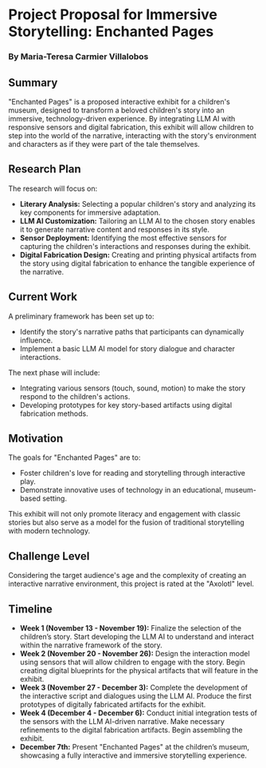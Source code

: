 # Project Proposal for Immersive Storytelling: Enchanted Pages
### By Maria-Teresa Carmier Villalobos

## Summary
"Enchanted Pages" is a proposed interactive exhibit for a children's museum, designed to transform a beloved children's story into an immersive, technology-driven experience. By integrating LLM AI with responsive sensors and digital fabrication, this exhibit will allow children to step into the world of the narrative, interacting with the story's environment and characters as if they were part of the tale themselves.

## Research Plan
The research will focus on:
- **Literary Analysis:** Selecting a popular children's story and analyzing its key components for immersive adaptation.
- **LLM AI Customization:** Tailoring an LLM AI to the chosen story enables it to generate narrative content and responses in its style.
- **Sensor Deployment:** Identifying the most effective sensors for capturing the children's interactions and responses during the exhibit.
- **Digital Fabrication Design:** Creating and printing physical artifacts from the story using digital fabrication to enhance the tangible experience of the narrative.

## Current Work
A preliminary framework has been set up to:
- Identify the story's narrative paths that participants can dynamically influence.
- Implement a basic LLM AI model for story dialogue and character interactions.

The next phase will include:
- Integrating various sensors (touch, sound, motion) to make the story respond to the children's actions.
- Developing prototypes for key story-based artifacts using digital fabrication methods.

## Motivation
The goals for "Enchanted Pages" are to:
- Foster children's love for reading and storytelling through interactive play.
- Demonstrate innovative uses of technology in an educational, museum-based setting.

This exhibit will not only promote literacy and engagement with classic stories but also serve as a model for the fusion of traditional storytelling with modern technology.

## Challenge Level
Considering the target audience's age and the complexity of creating an interactive narrative environment, this project is rated at the "Axolotl" level.

## Timeline
- **Week 1 (November 13 - November 19):** Finalize the selection of the children’s story. Start developing the LLM AI to understand and interact within the narrative framework of the story.
- **Week 2 (November 20 - November 26):** Design the interaction model using sensors that will allow children to engage with the story. Begin creating digital blueprints for the physical artifacts that will feature in the exhibit.
- **Week 3 (November 27 - December 3):** Complete the development of the interactive script and dialogues using the LLM AI. Produce the first prototypes of digitally fabricated artifacts for the exhibit.
- **Week 4 (December 4 - December 6):** Conduct initial integration tests of the sensors with the LLM AI-driven narrative. Make necessary refinements to the digital fabrication artifacts. Begin assembling the exhibit.
- **December 7th:** Present "Enchanted Pages" at the children’s museum, showcasing a fully interactive and immersive storytelling experience.
